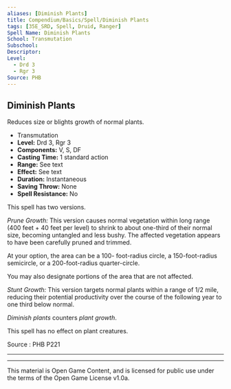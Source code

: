 ```yaml
---
aliases: [Diminish Plants]
title: Compendium/Basics/Spell/Diminish Plants
tags: [35E_SRD, Spell, Druid, Ranger]
Spell Name: Diminish Plants
School: Transmutation
Subschool: 
Descriptor: 
Level:
  - Drd 3
  - Rgr 3
Source: PHB
---
```



## Diminish Plants

Reduces size or blights growth of normal plants.

*   Transmutation
*   **Level:** Drd 3, Rgr 3
*   **Components:** V, S, DF
*   **Casting Time:** 1 standard action
*   **Range:** See text
*   **Effect:** See text
*   **Duration:** Instantaneous
*   **Saving Throw:** None
*   **Spell Resistance:** No

<p>This spell has two versions.</p><p><i>Prune Growth:</i> This version causes normal vegetation within long range (400 feet + 40 feet per level) to shrink to about one-third of their normal size, becoming untangled and less bushy. The affected vegetation appears to have been carefully pruned and trimmed.</p><p>At your option, the area can be a 100- foot-radius circle, a 150-foot-radius semicircle, or a 200-foot-radius quarter-circle.</p><p>You may also designate portions of the area that are not affected.</p><p><i>Stunt Growth:</i> This version targets normal plants within a range of 1/2 mile, reducing their potential productivity over the course of the following year to one third below normal.</p><p><i>Diminish plants</i> counters <i>plant growth</i>.</p><p>This spell has no effect on plant creatures.</p>

Source : PHB P221

---

---

This material is Open Game Content, and is licensed for public use under
the terms of the Open Game License v1.0a.
